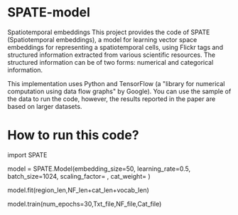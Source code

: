 # SPATE-model
Spatiotemporal embeddings
This project provides the code of SPATE (Spatiotemporal embeddings), a model for learning vector space embeddings for representing a spatiotemporal cells, using Flickr tags and structured information extracted from various scientific resources. The structured information can be of two forms: numerical and categorical information.

This implementation uses Python and TensorFlow (a "library for numerical computation using data flow graphs" by Google). You can use the sample of the data to run the code, however, the results reported in the paper are based on larger datasets.


# How to run this code?

import SPATE

model = SPATE.Model(embedding_size=50, learning_rate=0.5, batch_size=1024, scaling_factor= , cat_weight= )

model.fit(region_len,NF_len+cat_len+vocab_len)

model.train(num_epochs=30,Txt_file,NF_file,Cat_file)

